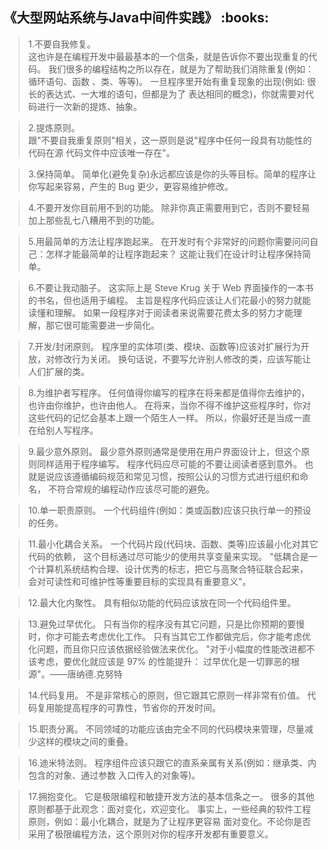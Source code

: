 <h2>《大型网站系统与Java中间件实践》 :books: </h2> 

> 1.不要自我修复。      
  这也许是在编程开发中最最基本的一个信条，就是告诉你不要出现重复的代码。
  我们很多的编程结构之所以存在，就是为了帮助我们消除重复(例如：循环语句、函数
、类、等等)。
  一旦程序里开始有重复现象的出现(例如: 很长的表达式、一大堆的语句，但都是为了
表达相同的概念)，你就需要对代码进行一次新的提炼、抽象。

> 2.提炼原则。     
  跟"不要自我重复原则"相关，这一原则是说"程序中任何一段具有功能性的代码在源
代码文件中应该唯一存在"。

> 3.保持简单。
  简单化(避免复杂)永远都应该是你的头等目标。简单的程序让你写起来容易，产生的 Bug
更少，更容易维护修改。

> 4.不要开发你目前用不到的功能。
  除非你真正需要用到它，否则不要轻易加上那些乱七八糟用不到的功能。

> 5.用最简单的方法让程序跑起来。
  在开发时有个非常好的问题你需要问问自己：怎样才能最简单的让程序跑起来？
这能让我们在设计时让程序保持简单。

> 6.不要让我动脑子。
  这实际上是 Steve Krug 关于 Web 界面操作的一本书的书名，但也适用于编程。
  主旨是程序代码应该让人们花最小的努力就能读懂和理解。
  如果一段程序对于阅读者来说需要花费太多的努力才能理解，那它很可能需要进一步简化。

> 7.开发/封闭原则。
  程序里的实体项(类、模块、函数等)应该对扩展行为开放，对修改行为关闭。
  换句话说，不要写允许别人修改的类，应该写能让人们扩展的类。

> 8.为维护者写程序。
  任何值得你编写的程序在将来都是值得你去维护的，也许由你维护，也许由他人。
  在将来，当你不得不维护这些程序时，你对这些代码的记忆会基本上跟一个陌生人一样。
  所以，你最好还是当成一直在给别人写程序。

> 9.最少意外原则。
  最少意外原则通常是使用在用户界面设计上，但这个原则同样适用于程序编写。
  程序代码应尽可能的不要让阅读者感到意外。
  也就是说应该遵循编码规范和常见习惯，按照公认的习惯方式进行组织和命名，
不符合常规的编程动作应该尽可能的避免。

> 10.单一职责原则。
  一个代码组件(例如：类或函数)应该只执行单一的预设的任务。

> 11.最小化耦合关系。
  一个代码片段(代码块、函数、类等)应该最小化对其它代码的依赖，
这个目标通过尽可能少的使用共享变量来实现。
  "低耦合是一个计算机系统结构合理、设计优秀的标志，把它与高聚合特征联合起来，
会对可读性和可维护性等重要目标的实现具有重要意义"。

> 12.最大化内聚性。
  具有相似功能的代码应该放在同一个代码组件里。

> 13.避免过早优化。
  只有当你的程序没有其它问题，只是比你预期的要慢时，你才可能去考虑优化工作。
只有当其它工作都做完后，你才能考虑优化问题，而且你只应该依据经验做法来优化。
  "对于小幅度的性能改进都不该考虑，要优化就应该是 97% 的性能提升：
过早优化是一切罪恶的根源"。——唐纳德.克努特

> 14.代码复用。 
  不是非常核心的原则，但它跟其它原则一样非常有价值。
  代码复用能提高程序的可靠性，节省你的开发时间。

> 15.职责分离。
  不同领域的功能应该由完全不同的代码模块来管理，尽量减少这样的模块之间的重叠。

> 16.迪米特法则。
  程序组件应该只跟它的直系亲属有关系(例如：继承类、内包含的对象、通过参数
入口传入的对象等)。

> 17.拥抱变化。
  它是极限编程和敏捷开发方法的基本信条之一。
  很多的其他原则都基于此观念：面对变化，欢迎变化。
  事实上，一些经典的软件工程原则，例如：最小化耦合，就是为了让程序更容易
面对变化。不论你是否采用了极限编程方法，这个原则对你的程序开发都有重要意义。
